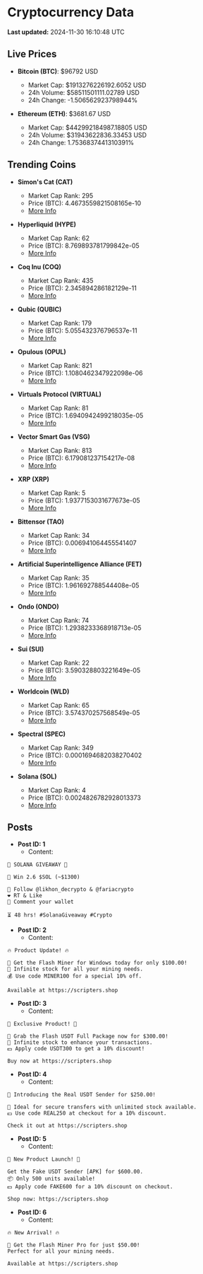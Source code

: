 # Cryptocurrency Data

**Last updated:** 2024-11-30 16:10:48 UTC

## Live Prices
- **Bitcoin (BTC)**: $96792 USD
  - Market Cap: $1913276226192.6052 USD
  - 24h Volume: $58511501111.02789 USD
  - 24h Change: -1.506562923798944%

- **Ethereum (ETH)**: $3681.67 USD
  - Market Cap: $442992184987.18805 USD
  - 24h Volume: $31943622836.33453 USD
  - 24h Change: 1.7536837441310391%

## Trending Coins
- **Simon's Cat (CAT)**
  - Market Cap Rank: 295
  - Price (BTC): 4.4673559821508165e-10
  - [More Info](https://www.coingecko.com/en/coins/simons-cat)

- **Hyperliquid (HYPE)**
  - Market Cap Rank: 62
  - Price (BTC): 8.769893781799842e-05
  - [More Info](https://www.coingecko.com/en/coins/hyperliquid)

- **Coq Inu (COQ)**
  - Market Cap Rank: 435
  - Price (BTC): 2.345894286182129e-11
  - [More Info](https://www.coingecko.com/en/coins/coq-inu)

- **Qubic (QUBIC)**
  - Market Cap Rank: 179
  - Price (BTC): 5.055432376796537e-11
  - [More Info](https://www.coingecko.com/en/coins/qubic)

- **Opulous (OPUL)**
  - Market Cap Rank: 821
  - Price (BTC): 1.1080462347922098e-06
  - [More Info](https://www.coingecko.com/en/coins/opulous)

- **Virtuals Protocol (VIRTUAL)**
  - Market Cap Rank: 81
  - Price (BTC): 1.6940942499218035e-05
  - [More Info](https://www.coingecko.com/en/coins/virtual-protocol)

- **Vector Smart Gas (VSG)**
  - Market Cap Rank: 813
  - Price (BTC): 6.179081237154217e-08
  - [More Info](https://www.coingecko.com/en/coins/vector-smart-gas)

- **XRP (XRP)**
  - Market Cap Rank: 5
  - Price (BTC): 1.9377153031677673e-05
  - [More Info](https://www.coingecko.com/en/coins/xrp)

- **Bittensor (TAO)**
  - Market Cap Rank: 34
  - Price (BTC): 0.006941064455541407
  - [More Info](https://www.coingecko.com/en/coins/bittensor)

- **Artificial Superintelligence Alliance (FET)**
  - Market Cap Rank: 35
  - Price (BTC): 1.961692788544408e-05
  - [More Info](https://www.coingecko.com/en/coins/artificial-superintelligence-alliance)

- **Ondo (ONDO)**
  - Market Cap Rank: 74
  - Price (BTC): 1.2938233368918713e-05
  - [More Info](https://www.coingecko.com/en/coins/ondo)

- **Sui (SUI)**
  - Market Cap Rank: 22
  - Price (BTC): 3.590328803221649e-05
  - [More Info](https://www.coingecko.com/en/coins/sui)

- **Worldcoin (WLD)**
  - Market Cap Rank: 65
  - Price (BTC): 3.574370257568549e-05
  - [More Info](https://www.coingecko.com/en/coins/worldcoin)

- **Spectral (SPEC)**
  - Market Cap Rank: 349
  - Price (BTC): 0.0001694682038270402
  - [More Info](https://www.coingecko.com/en/coins/spectral)

- **Solana (SOL)**
  - Market Cap Rank: 4
  - Price (BTC): 0.0024826782928013373
  - [More Info](https://www.coingecko.com/en/coins/solana)

## Posts
- **Post ID: 1**
  - Content:
```
🚀 SOLANA GIVEAWAY 🚀

🎁 Win 2.6 $SOL (~$1300)

🤝 Follow @likhon_decrypto & @fariacrypto
❤️ RT & Like
💬 Comment your wallet

⏳ 48 hrs! #SolanaGiveaway #Crypto
```

- **Post ID: 2**
  - Content:
```
🔥 Product Update! 🔥

🚀 Get the Flash Miner for Windows today for only $100.00!
🔋 Infinite stock for all your mining needs.
💰 Use code MINER100 for a special 10% off.

Available at https://scripters.shop
```

- **Post ID: 3**
  - Content:
```
🎁 Exclusive Product! 🎁

💸 Grab the Flash USDT Full Package now for $300.00!
🎉 Infinite stock to enhance your transactions.
💵 Apply code USDT300 to get a 10% discount!

Buy now at https://scripters.shop
```

- **Post ID: 4**
  - Content:
```
💎 Introducing the Real USDT Sender for $250.00!

💼 Ideal for secure transfers with unlimited stock available.
💵 Use code REAL250 at checkout for a 10% discount.

Check it out at https://scripters.shop
```

- **Post ID: 5**
  - Content:
```
🚀 New Product Launch! 🚀

Get the Fake USDT Sender [APK] for $600.00.
📦 Only 500 units available!
💵 Apply code FAKE600 for a 10% discount on checkout.

Shop now: https://scripters.shop
```

- **Post ID: 6**
  - Content:
```
🔥 New Arrival! 🔥

💸 Get the Flash Miner Pro for just $50.00!
Perfect for all your mining needs.

Available at https://scripters.shop
```

